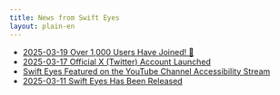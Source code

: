 ```yaml
---
title: News from Swift Eyes
layout: plain-en
---
```

- [2025-03-19 Over 1,000 Users Have Joined! 🎉](https://moutend.github.io/products/SwiftEyes/en/news/20250319.html)
- [2025-03-17 Official X (Twitter) Account Launched](https://moutend.github.io/products/SwiftEyes/en/news/20250317.html)
- [Swift Eyes Featured on the YouTube Channel Accessibility Stream](https://moutend.github.io/products/SwiftEyes/en/news/20250315.html)
- [2025-03-11 Swift Eyes Has Been Released](https://moutend.github.io/products/SwiftEyes/en/news/20250311.html)
